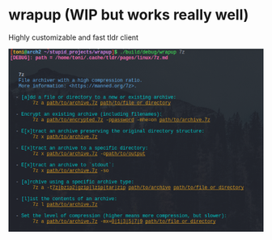 # wrapup (WIP but works really well)
Highly customizable and fast tldr client

![image.png](screenshot.png)

